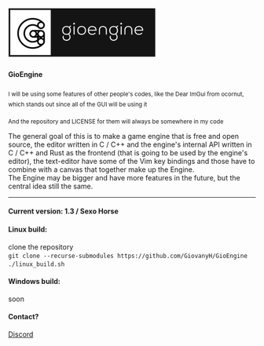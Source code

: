 ![Logo](https://github.com/GiovanyH/GioEngine/blob/main/Logo.png)  
=====

#### GioEngine

<sub> I will be using some features of other people's codes, like the Dear ImGui from ocornut, which stands out since all of the GUI will be using it

<sub> And the repository and LICENSE for them will always be somewhere in my code

The general goal of this is to make a game engine that is free and open source, the editor written in C / C++ and the engine's internal API written in C / C++ and Rust as the frontend (that is going to be used by the engine's editor), the text-editor have some of the Vim key bindings and those have to combine with a canvas that together make up the Engine.  
The Engine may be bigger and have more features in the future, but the central idea still the same.

----

#### Current version: 1.3 / Sexo Horse

#### Linux build:
clone the repository  
`git clone --recurse-submodules https://github.com/GiovanyH/GioEngine`  
`./linux_build.sh`

#### Windows build:
soon

#### Contact?
[Discord](https://discord.gg/DQbDc58sJ6)

